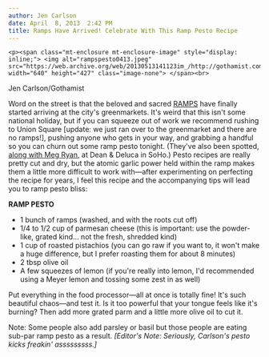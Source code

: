 ```yaml
---
author: Jen Carlson
date: April  8, 2013  2:42 PM
title: Ramps Have Arrived! Celebrate With This Ramp Pesto Recipe
---
```



	
	
	
	<p><span class="mt-enclosure mt-enclosure-image" style="display: inline;"> <img alt="rampspesto0413.jpeg" src="https://web.archive.org/web/20130513141123im_/http://gothamist.com/attachments/arts_jen/rampspesto0413.jpeg" width="640" height="427" class="image-none"> </span><br>
<span class="photo_caption">Jen Carlson/Gothamist</span></p>

<p>Word on the street is that the beloved and sacred <a href="https://web.archive.org/web/20130513141123/http://gothamist.com/tags/ramps">RAMPS</a> have finally started arriving at the city&apos;s greenmarkets. It&apos;s weird that this isn&apos;t some national holiday, but if you can squeeze out of work we recommend rushing to Union Square [update: we just ran over to the greenmarket and there are no ramps!], pushing anyone who gets in your way, and grabbing a handful so you can churn out some ramp pesto tonight. (They&apos;ve also been spotted, <a href="https://web.archive.org/web/20130513141123/http://instagram.com/p/X2mZ9iwSCO/">along with Meg Ryan</a>, at Dean &amp; Deluca in SoHo.) Pesto recipes are really pretty cut and dry, but the atomic garlic power held within the ramp makes them a little more difficult to work with&#x2014;after experimenting on perfecting the recipe for years, I feel this recipe and the accompanying tips will lead you to ramp pesto bliss:</p>

<p><strong>RAMP PESTO</strong></p><ul><li>1 bunch of ramps (washed, and with the roots cut off)<br>
</li><li>1/4 to 1/2 cup of parmesan cheese (this is important: use the powder-like, grated kind... not the fresh, shredded kind)<br>
</li><li>1 cup of roasted pistachios (you can go raw if you want to, it won&apos;t make a huge difference, but I prefer roasting them for about 8 minutes)<br>
</li><li>2 tbsp olive oil<br>
</li><li>A few squeezes of lemon (if you&apos;re really into lemon, I&apos;d recommended using a Meyer lemon and tossing some zest in as well)</li></ul><p></p>

<p>Put everything in the food processor&#x2014;all at once is totally fine! It&apos;s such beautiful chaos&#x2014;and test it. Is it too powerful that your tongue feels like it&apos;s burning? Then add more grated parm and a little more olive oil to cut it.</p>

<p>Note: Some people also add parsley or basil but those people are eating sub-par ramp pesto as a result.<em> [Editor&apos;s Note: Seriously, Carlson&apos;s pesto kicks freakin&apos; asssssssss.]</em></p>
	
	
	
	
	
